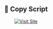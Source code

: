 <div align="center">

<h2>🔗 Copy Script</h2>

<a href="https://anxious0.github.io/copy_script/Main" target="_blank">
  <img src="https://img.shields.io/badge/Visit%20Site-Click%20Here-1e90ff?style=for-the-badge&logo=google-chrome" alt="Visit Site">
</a>

</div>
